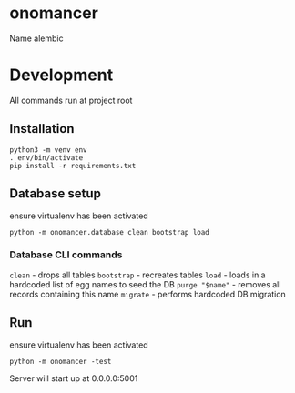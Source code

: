 # onomancer
Name alembic

# Development
All commands run at project root

## Installation
```
python3 -m venv env
. env/bin/activate
pip install -r requirements.txt
```

## Database setup
ensure virtualenv has been activated
```
python -m onomancer.database clean bootstrap load
```

### Database CLI commands
`clean` - drops all tables
`bootstrap` - recreates tables
`load` - loads in a hardcoded list of egg names to seed the DB
`purge "$name"` - removes all records containing this name
`migrate` - performs hardcoded DB migration

## Run
ensure virtualenv has been activated
```
python -m onomancer -test
```
Server will start up at 0.0.0.0:5001
